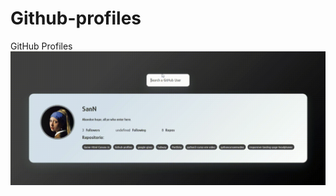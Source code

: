 # Github-profiles
GitHub Profiles
![Alt text](https://github.com/SanNw/Github-profiles/blob/main/github-profiles.gif)
